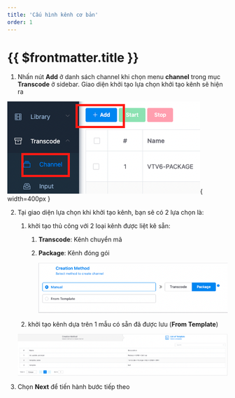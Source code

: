 ```yaml
---
title: 'Cấu hình kênh cơ bản'
order: 1
---
```


# {{ $frontmatter.title }}


1. Nhấn nút **Add** ở danh sách channel khi chọn  menu **channel** trong mục **Transcode** ở sidebar. Giao diện khởi tạo lựa chọn khởi tạo kênh sẽ hiện ra

![Tạo Kênh](../images/um-create-channel/um-create-channel-button.png){ width=400px }

2. Tại giao diện lựa chọn khi khởi tạo kênh, bạn sẽ có 2 lựa chọn là: 
    1. khởi tạo thủ công với 2 loại kênh được liệt kê sẵn:
        1. **Transcode**: Kênh chuyển mã 
        2. **Package**: Kênh đóng gói 

			![um-create-channel-1](../images/um-create-channel/um-create-channel-1.png)
		
    2. khởi tạo kênh dựa trên 1 mẫu có sẵn đã được lưu (**From Template**)
    
    ![Tạo kênh từ 1 mẫu có sẵn](../images/um-create-channel/um-create-channel-2.png)



3. Chọn **Next** để tiến hành bước tiếp theo